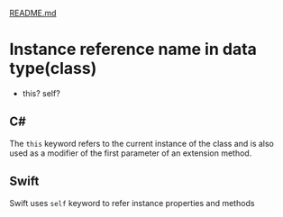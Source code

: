 [README.md](../README.md)

# Instance reference name in data type(class)
* this? self?


## C#
The `this` keyword refers to the current instance of the class and is also used as a modifier of the first parameter of an extension method.

## Swift
Swift uses `self` keyword to refer instance properties and methods